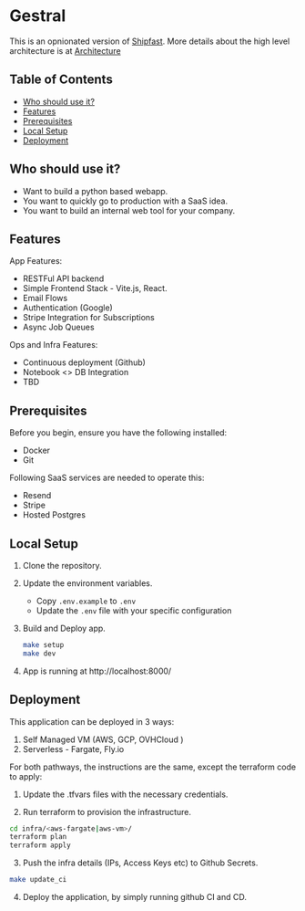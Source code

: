 # Gestral

This is an opnionated version of [Shipfast](https://shipfa.st/). More details about the high level architecture is at [Architecture](ARCHITECTURE.md)

## Table of Contents
- [Who should use it?](#who-should-use-it)
- [Features](#features)
- [Prerequisites](#prerequisites)
- [Local Setup](#local-setup)
- [Deployment](#deployment)


## Who should use it?
- Want to build a python based webapp.
- You want to quickly go to production with a SaaS idea.
- You want to build an internal web tool for your company.

## Features

App Features:
- RESTFul API backend
- Simple Frontend Stack - Vite.js, React.
- Email Flows
- Authentication (Google)
- Stripe Integration for Subscriptions
- Async Job Queues

Ops and Infra Features:
- Continuous deployment (Github)
- Notebook <> DB Integration
- TBD

## Prerequisites

Before you begin, ensure you have the following installed:
- Docker
- Git

Following SaaS services are needed to operate this:
- Resend
- Stripe
- Hosted Postgres

## Local Setup

1. Clone the repository.

2. Update the environment variables.
   - Copy `.env.example` to `.env`
   - Update the `.env` file with your specific configuration

3. Build and Deploy app.

   ```sh
   make setup
   make dev
   ```
4. App is running at http://localhost:8000/

## Deployment

This application can be deployed in 3 ways:
1. Self Managed VM (AWS, GCP, OVHCloud )
2. Serverless - Fargate, Fly.io

For both pathways, the instructions are the same, except the terraform code to apply:

1. Update the .tfvars files with the necessary credentials.

2. Run terraform to provision the infrastructure.

```sh
cd infra/<aws-fargate|aws-vm>/
terraform plan
terraform apply
```

3. Push the infra details (IPs, Access Keys etc) to Github Secrets.

```sh
make update_ci
```

4. Deploy the application, by simply running github CI and CD.

